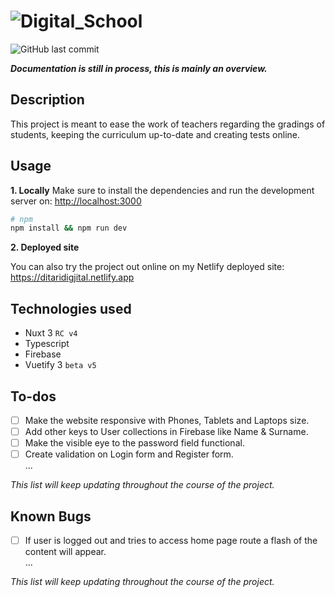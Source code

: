 # ![Digital_School](https://user-images.githubusercontent.com/59187988/177055866-4921317f-ce0f-4863-9e5f-c347dcd848dc.png)
![GitHub last commit](https://img.shields.io/github/last-commit/Endrit-seek/digitalschool)

***Documentation is still in process, this is mainly an overview.***

## Description

This project is meant to ease the work of teachers regarding the gradings of students, keeping the curriculum up-to-date and creating tests online.

## Usage

**1. Locally**
Make sure to install the dependencies and run the development server on: <http://localhost:3000>

```bash
# npm
npm install && npm run dev
```

**2. Deployed site**

You can also try the project out online on my Netlify deployed site: <https://ditaridigjital.netlify.app>

## Technologies used

- Nuxt 3 `RC v4`
- Typescript
- Firebase
- Vuetify 3 `beta v5`

## To-dos

- [ ] Make the website responsive with Phones, Tablets and Laptops size.
- [ ] Add other keys to User collections in Firebase like Name & Surname.
- [ ] Make the visible eye to the password field functional.
- [ ] Create validation on Login form and Register form.  
...

*This list will keep updating throughout the course of the project.*

## Known Bugs

- [ ] If user is logged out and tries to access home page route a flash of the content will appear.  
...

*This list will keep updating throughout the course of the project.*
